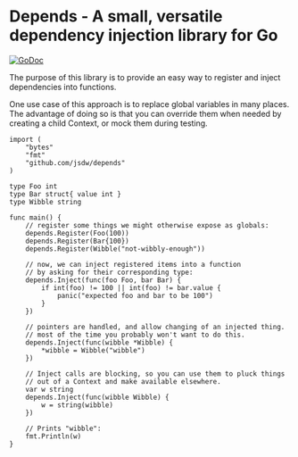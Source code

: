 Depends - A small, versatile dependency injection library for Go
================================================================

[![GoDoc](https://godoc.org/github.com/jsdw/depends?status.svg)](https://godoc.org/github.com/jsdw/depends)

The purpose of this library is to provide an easy way to register and inject
dependencies into functions.

One use case of this approach is to replace global variables in many places.
The advantage of doing so is that you can override them when needed by creating
a child Context, or mock them during testing.

```
import (
	"bytes"
	"fmt"
	"github.com/jsdw/depends"
)

type Foo int
type Bar struct{ value int }
type Wibble string

func main() {
	// register some things we might otherwise expose as globals:
	depends.Register(Foo(100))
	depends.Register(Bar{100})
	depends.Register(Wibble("not-wibbly-enough"))

	// now, we can inject registered items into a function
	// by asking for their corresponding type:
	depends.Inject(func(foo Foo, bar Bar) {
		if int(foo) != 100 || int(foo) != bar.value {
			panic("expected foo and bar to be 100")
		}
	})

	// pointers are handled, and allow changing of an injected thing.
	// most of the time you probably won't want to do this.
	depends.Inject(func(wibble *Wibble) {
		*wibble = Wibble("wibble")
	})

	// Inject calls are blocking, so you can use them to pluck things
	// out of a Context and make available elsewhere.
	var w string
	depends.Inject(func(wibble Wibble) {
		w = string(wibble)
	})

    // Prints "wibble":
	fmt.Println(w)
}
```

